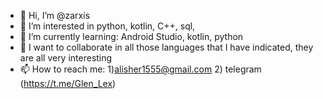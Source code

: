 - 👋 Hi, I’m @zarxis
- 👀 I’m interested in python, kotlin, C++, sql,
- 🌱 I’m currently learning: Android Studio, kotlin, python
- 💞️ I want to collaborate in all those languages that I have indicated, they are all very interesting
- 📫 How to reach me: 
  1)alisher1555@gmail.com
  2) telegram (https://t.me/Glen_Lex)

<!---
zarxis/zarxis is a ✨ special ✨ repository because its `README.md` (this file) appears on your GitHub profile.
You can click the Preview link to take a look at your changes.
--->
